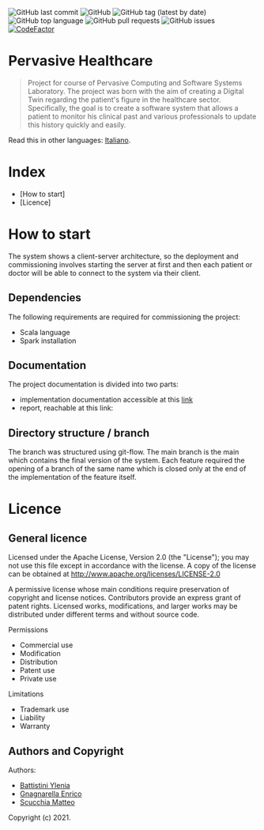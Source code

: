 ![GitHub last commit](https://img.shields.io/github/last-commit/enrignagna/PervasiveHealthcare)
![GitHub](https://img.shields.io/github/license/enrignagna/PervasiveHealthcare)
![GitHub tag (latest by date)](https://img.shields.io/github/v/tag/enrignagna/PervasiveHealthcare)
![GitHub top language](https://img.shields.io/github/languages/top/enrignagna/PervasiveHealthcare)
![GitHub pull requests](https://img.shields.io/github/issues-pr/enrignagna/PervasiveHealthcare)
![GitHub issues](https://img.shields.io/github/issues/enrignagna/PervasiveHealthcare)
[![CodeFactor](https://www.codefactor.io/repository/github/enrignagna/pervasivehealthcare/badge)](https://www.codefactor.io/repository/github/enrignagna/pervasivehealthcare)

# Pervasive Healthcare

<!---Sottotitolo / Slogan / Descrizione breve-->
> Project for course of Pervasive Computing and Software Systems Laboratory.
> The project was born with the aim of creating a Digital Twin regarding the patient's figure in the healthcare sector. Specifically, the goal is to create a software system that allows a patient to monitor his clinical past and various professionals to update this history quickly and easily.
> 

Read this in other languages: [Italiano](README.IT.md).

<!---*## Immagini e GIF

![Recordit GIF](http://g.recordit.co/iLN6A0vSD8.gif)
*-->
# Index

- [How to start]
- [Licence]

# How to start
The system shows a client-server architecture, so the deployment and commissioning involves starting the server at first and then each patient or doctor will be able to connect to the system via their client.

## Dependencies
The following requirements are required for commissioning the project:

- Scala language
- Spark installation

## Documentation
The project documentation is divided into two parts:

- implementation documentation accessible at this [link](https://enrignagna.github.io/PervasiveHealthcare/) 
- report, reachable at this link: 

## Directory structure / branch
The branch was structured using git-flow. The main branch is the main which contains the final version of the system. Each feature required the opening of a branch of the same name which is closed only at the end of the implementation of the feature itself.

# Licence
## General licence
Licensed under the Apache License, Version 2.0 (the "License");
you may not use this file except in accordance with the license.
A copy of the license can be obtained at
http://www.apache.org/licenses/LICENSE-2.0

A permissive license whose main conditions require preservation of copyright and license notices. Contributors provide an express grant of patent rights. Licensed works, modifications, and larger works may be distributed under different terms and without source code.

Permissions
- Commercial use
- Modification
- Distribution
- Patent use
- Private use
    
Limitations
- Trademark use
- Liability
- Warranty

## Authors and Copyright
Authors: 
- [Battistini Ylenia](https://github.com/yleniaBattistini)
- [Gnagnarella Enrico](https://github.com/enrignagna)
- [Scucchia Matteo](https://github.com/scumatteo)

Copyright (c) 2021.
